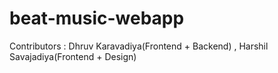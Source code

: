# beat-music-webapp
Contributors : Dhruv Karavadiya(Frontend + Backend) , Harshil Savajadiya(Frontend + Design)
